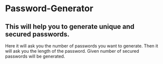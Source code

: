 # Password-Generator

## This will help you to generate unique and secured passwords.

Here it will ask you the number of passwords you want to generate.
Then it will ask you the length of the password.
Given number of secured passwords will be generated.
